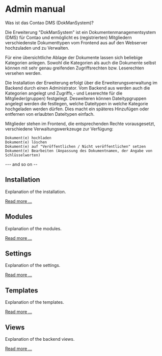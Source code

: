 Admin manual
============

Was ist das Contao DMS (DokManSystem)?

Die Erweiterung "DokManSystem" ist ein Dokumentenmanagementsystem (DMS) für Contao und ermöglicht es (registrierten) Mitgliedern verschiedenste Dokumenttypen vom Frontend aus auf den Webserver hochzuladen und zu Verwalten.

Für eine übersichtliche Ablage der Dokumente lassen sich beliebige Kategorien anlegen. Sowohl die Kategorien als auch die Dokumente selbst können mit sehr genau greifenden Zugriffsrechten bzw. Leserechten versehen werden.

Die Installation der Erweiterung erfolgt über die Erweiterungsverwaltung im Backend durch einen Administrator. Vom Backend aus werden auch die Kategorien angelegt und Zugriffs,- und Leserechte für die Mitglieder(gruppen) festgelegt. Desweiteren können Dateitypgruppen angelegt werden die festlegen, welche Dateitypen in welche Kategorie hochgeladen werden dürfen. Dies macht ein späteres Hinzufügen oder entfernen von erlaubten Dateitypen einfach.

Mitglieder stehen im Frontend, die entsprechenden Rechte vorausgesetzt, verschiedene Verwaltungswerkzeuge zur Verfügung:

    Dokument(e) hochladen
    Dokument(e) löschen
    Dokument(e) auf "Veröffentlichen / Nicht veröffentlichen" setzen
    Dokument(e) Bearbeiten (Anpassung des Dokumentnamen, der Angabe von Schlüsselworten)

--- and so on --

  

## Installation

Explanation of the installation.

[Read more ...](installation)

## Modules

Explanation of the modules.

[Read more ...](modules)

## Settings

Explanation of the settings.

[Read more ...](settings)

## Templates

Explanation of the templates.

[Read more ...](templates)

## Views

Explanation of the backend views.

[Read more ...](views)
